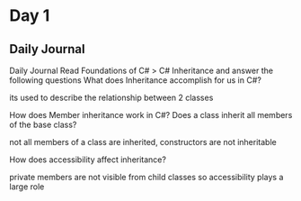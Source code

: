 # Day 1

## Daily Journal

Daily Journal
Read Foundations of C# > C# Inheritance and answer the following questions
What does Inheritance accomplish for us in C#?

its used to describe the relationship between 2 classes

How does Member inheritance work in C#? Does a class inherit all members of the base class?

not all members of a class are inherited, constructors are not inheritable 

How does accessibility affect inheritance?

private members are not visible from child classes so accessibility plays a large role